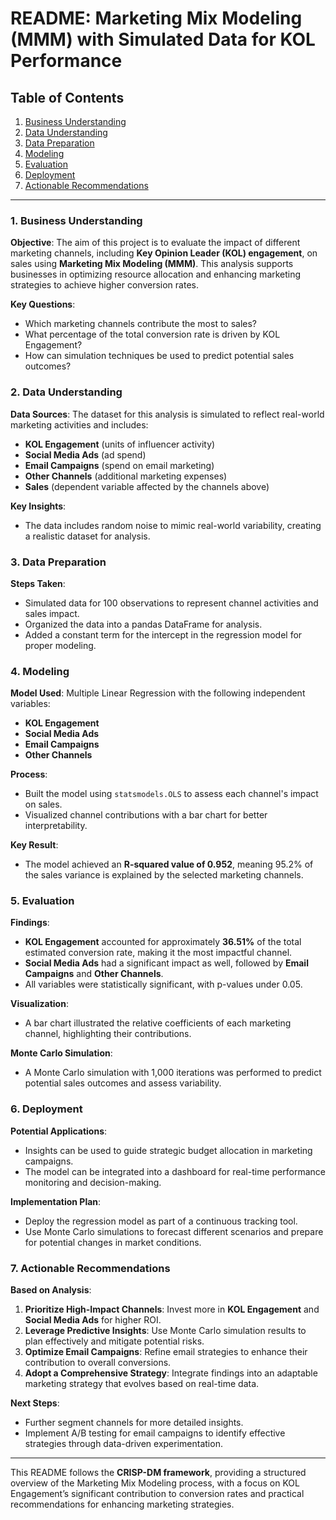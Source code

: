 # README: Marketing Mix Modeling (MMM) with Simulated Data for KOL Performance

## Table of Contents
1. [Business Understanding](#business-understanding)
2. [Data Understanding](#data-understanding)
3. [Data Preparation](#data-preparation)
4. [Modeling](#modeling)
5. [Evaluation](#evaluation)
6. [Deployment](#deployment)
7. [Actionable Recommendations](#actionable-recommendations)

---

### 1. Business Understanding
**Objective**: The aim of this project is to evaluate the impact of different marketing channels, including **Key Opinion Leader (KOL) engagement**, on sales using **Marketing Mix Modeling (MMM)**. This analysis supports businesses in optimizing resource allocation and enhancing marketing strategies to achieve higher conversion rates.

**Key Questions**:
- Which marketing channels contribute the most to sales?
- What percentage of the total conversion rate is driven by KOL Engagement?
- How can simulation techniques be used to predict potential sales outcomes?

### 2. Data Understanding
**Data Sources**: The dataset for this analysis is simulated to reflect real-world marketing activities and includes:
- **KOL Engagement** (units of influencer activity)
- **Social Media Ads** (ad spend)
- **Email Campaigns** (spend on email marketing)
- **Other Channels** (additional marketing expenses)
- **Sales** (dependent variable affected by the channels above)

**Key Insights**:
- The data includes random noise to mimic real-world variability, creating a realistic dataset for analysis.

### 3. Data Preparation
**Steps Taken**:
- Simulated data for 100 observations to represent channel activities and sales impact.
- Organized the data into a pandas DataFrame for analysis.
- Added a constant term for the intercept in the regression model for proper modeling.

### 4. Modeling
**Model Used**: Multiple Linear Regression with the following independent variables:
- **KOL Engagement**
- **Social Media Ads**
- **Email Campaigns**
- **Other Channels**

**Process**:
- Built the model using `statsmodels.OLS` to assess each channel's impact on sales.
- Visualized channel contributions with a bar chart for better interpretability.

**Key Result**:
- The model achieved an **R-squared value of 0.952**, meaning 95.2% of the sales variance is explained by the selected marketing channels.

### 5. Evaluation
**Findings**:
- **KOL Engagement** accounted for approximately **36.51%** of the total estimated conversion rate, making it the most impactful channel.
- **Social Media Ads** had a significant impact as well, followed by **Email Campaigns** and **Other Channels**.
- All variables were statistically significant, with p-values under 0.05.

**Visualization**:
- A bar chart illustrated the relative coefficients of each marketing channel, highlighting their contributions.

**Monte Carlo Simulation**:
- A Monte Carlo simulation with 1,000 iterations was performed to predict potential sales outcomes and assess variability.

### 6. Deployment
**Potential Applications**:
- Insights can be used to guide strategic budget allocation in marketing campaigns.
- The model can be integrated into a dashboard for real-time performance monitoring and decision-making.

**Implementation Plan**:
- Deploy the regression model as part of a continuous tracking tool.
- Use Monte Carlo simulations to forecast different scenarios and prepare for potential changes in market conditions.

### 7. Actionable Recommendations
**Based on Analysis**:
1. **Prioritize High-Impact Channels**: Invest more in **KOL Engagement** and **Social Media Ads** for higher ROI.
2. **Leverage Predictive Insights**: Use Monte Carlo simulation results to plan effectively and mitigate potential risks.
3. **Optimize Email Campaigns**: Refine email strategies to enhance their contribution to overall conversions.
4. **Adopt a Comprehensive Strategy**: Integrate findings into an adaptable marketing strategy that evolves based on real-time data.

**Next Steps**:
- Further segment channels for more detailed insights.
- Implement A/B testing for email campaigns to identify effective strategies through data-driven experimentation.

---

This README follows the **CRISP-DM framework**, providing a structured overview of the Marketing Mix Modeling process, with a focus on KOL Engagement’s significant contribution to conversion rates and practical recommendations for enhancing marketing strategies.
